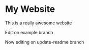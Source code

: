 # My Website

This is a really awesome website

Edit on example branch 

Now editing on update-readme branch 
